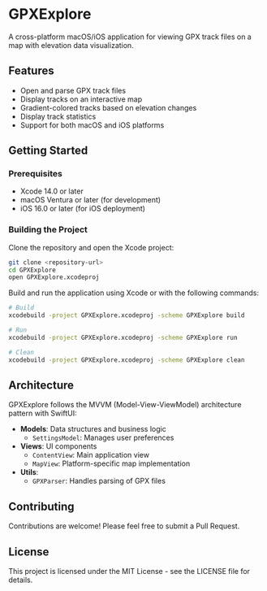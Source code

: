 # GPXExplore

A cross-platform macOS/iOS application for viewing GPX track files on a map with elevation data visualization.

## Features

- Open and parse GPX track files
- Display tracks on an interactive map
- Gradient-colored tracks based on elevation changes
- Display track statistics
- Support for both macOS and iOS platforms

## Getting Started

### Prerequisites

- Xcode 14.0 or later
- macOS Ventura or later (for development)
- iOS 16.0 or later (for iOS deployment)

### Building the Project

Clone the repository and open the Xcode project:

```bash
git clone <repository-url>
cd GPXExplore
open GPXExplore.xcodeproj
```

Build and run the application using Xcode or with the following commands:

```bash
# Build
xcodebuild -project GPXExplore.xcodeproj -scheme GPXExplore build

# Run
xcodebuild -project GPXExplore.xcodeproj -scheme GPXExplore run

# Clean
xcodebuild -project GPXExplore.xcodeproj -scheme GPXExplore clean
```

## Architecture

GPXExplore follows the MVVM (Model-View-ViewModel) architecture pattern with SwiftUI:

- **Models**: Data structures and business logic
  - `SettingsModel`: Manages user preferences
- **Views**: UI components
  - `ContentView`: Main application view
  - `MapView`: Platform-specific map implementation
- **Utils**:
  - `GPXParser`: Handles parsing of GPX files

## Contributing

Contributions are welcome! Please feel free to submit a Pull Request.

## License

This project is licensed under the MIT License - see the LICENSE file for details.